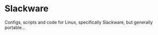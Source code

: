 Slackware
=========
Configs, scripts and code for Linux, specifically Slackware, but generally portable...
